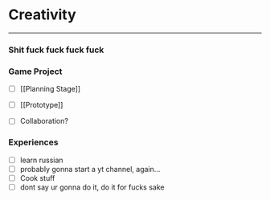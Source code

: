 # Creativity
---
### Shit fuck fuck fuck fuck
### Game Project
- [ ] [[Planning Stage]]
- [ ] [[Prototype]]
- [ ] Collaboration?


### Experiences
- [ ] learn russian
- [ ] probably gonna start a yt channel, again...
- [ ] Cook stuff
- [ ] dont say ur gonna do it, do it for fucks sake